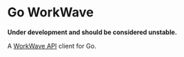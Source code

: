 # Go WorkWave

**Under development and should be considered unstable.**

A [WorkWave API](https://wwrm.workwave.com/api/) client for Go.
